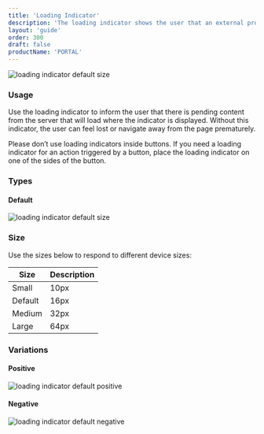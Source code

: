 ```yaml
---
title: 'Loading Indicator'
description: 'The loading indicator shows the user that an external process, like a connection, is being executed.'
layout: 'guide'
order: 300
draft: false
productName: 'PORTAL'
---
```


![loading indicator default size](/images/lexicon/LoadingIndicator.jpg)

### Usage

Use the loading indicator to inform the user that there is pending content from the server that will load where the indicator is displayed. Without this indicator, the user can feel lost or navigate away from the page prematurely.

Please don’t use loading indicators inside buttons. If you need a loading indicator for an action triggered by a button, place the loading indicator on one of the sides of the button.

### Types

#### Default

![loading indicator default size](/images/lexicon/LoadingIndicator.jpg)

### Size

Use the sizes below to respond to different device sizes:

| Size    | Description |
| ------- | ----------- |
| Small   | 10px        |
| Default | 16px        |
| Medium  | 32px        |
| Large   | 64px        |

### Variations

#### Positive

![loading indicator default positive](/images/lexicon/LoadingIndicator.jpg)

#### Negative

![loading indicator default negative](/images/lexicon/LoadingIndicatorInverted.jpg)
